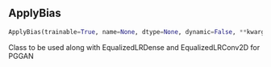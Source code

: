 ## ApplyBias
```python
ApplyBias(trainable=True, name=None, dtype=None, dynamic=False, **kwargs)
```
Class to be used along with EqualizedLRDense and EqualizedLRConv2D for PGGAN    